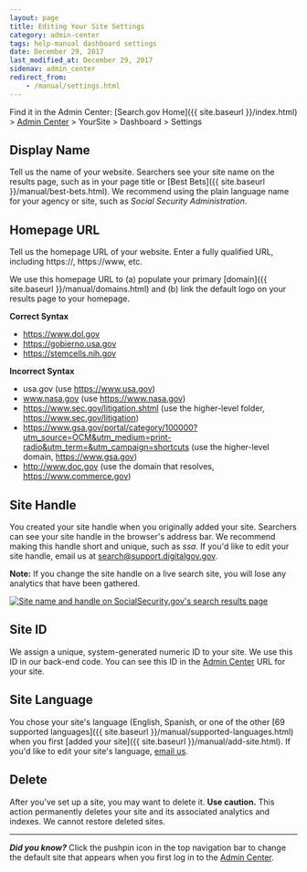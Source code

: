 ```yaml
---
layout: page
title: Editing Your Site Settings
category: admin-center
tags: help-manual dashboard settings
date: December 29, 2017
last_modified_at: December 29, 2017
sidenav: admin_center
redirect_from:
    - /manual/settings.html
---
```


Find it in the Admin Center: [Search.gov Home]({{ site.baseurl }}/index.html) > [Admin Center](https://search.usa.gov/sites/) > YourSite > Dashboard > Settings

## Display Name

Tell us the name of your website. Searchers see your site name on the results page, such as in your page title or [Best Bets]({{ site.baseurl }}/manual/best-bets.html). We recommend using the plain language name for your agency or site, such as *Social Security Administration*.

## Homepage URL

Tell us the homepage URL of your website. Enter a fully qualified URL, including https://, https://www, etc. 

We use this homepage URL to (a) populate your primary [domain]({{ site.baseurl }}/manual/domains.html) and (b) link the default logo on your results page to your homepage.

**Correct Syntax**

* https://www.dol.gov   
* https://gobierno.usa.gov  
* https://stemcells.nih.gov  

**Incorrect Syntax**

* usa.gov (use https://www.usa.gov)  
* www.nasa.gov (use https://www.nasa.gov)  
* https://www.sec.gov/litigation.shtml (use the higher-level folder, https://www.sec.gov/litigation)  
* https://www.gsa.gov/portal/category/100000?utm_source=OCM&utm_medium=print-radio&utm_term=&utm_campaign=shortcuts (use the higher-level domain, https://www.gsa.gov)   
* http://www.doc.gov (use the domain that resolves, https://www.commerce.gov)  

## Site Handle

You created your site handle when you originally added your site. Searchers can see your site handle in the browser's address bar. We recommend making this handle short and unique, such as *ssa*. If you'd like to edit your site handle, email us at <search@support.digitalgov.gov>. 

**Note:** If you change the site handle on a live search site, you will lose any analytics that have been gathered.

[![Site name and handle on SocialSecurity.gov's search results page](https://d3qcdigd1fhos0.cloudfront.net/blog/img/settings.png "Site name and handle on SocialSecurity.gov's search results page")](https://search.ssa.gov/search?query=office+locations&affiliate=ssa)

## Site ID

We assign a unique, system-generated numeric ID to your site. We use this ID in our back-end code. You can see this ID in the [Admin Center](https://search.usa.gov/sites/) URL for your site.

## Site Language

You chose your site's language (English, Spanish, or one of the other [69 supported languages]({{ site.baseurl }}/manual/supported-languages.html) when you first [added your site]({{ site.baseurl }}/manual/add-site.html). If you'd like to edit your site's language, [email us](mailto:search@support.digitalgov.gov).

## Delete

After you've set up a site, you may want to delete it. **Use caution.** This action permanently deletes your site and its associated analytics and indexes. We cannot restore deleted sites.

---

***Did you know?***  Click the pushpin icon in the top navigation bar to change the default site that appears when you first log in to the [Admin Center](https://search.usa.gov/sites/). 
